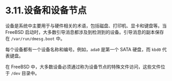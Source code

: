 # 3.11.设备和设备节点


设备是系统中主要用于与硬件相关的术语，包括磁盘、打印机、显卡和键盘等。当 FreeBSD 启动时，大多数引导消息都涉及到检测到的设备。引导消息的副本保存在 `/var/run/dmesg.boot` 中。

每个设备都有一个设备名称和编号。例如，`ada0` 是第一个 SATA 硬盘，而 `kbd0` 代表键盘。

在 FreeBSD 中，大多数设备必须通过称为设备节点的特殊文件访问，这些文件位于 `/dev` 目录中。
